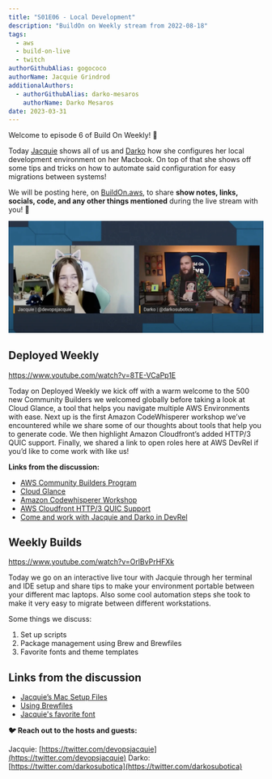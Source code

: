 ```yaml
---
title: "S01E06 - Local Development"
description: "BuildOn on Weekly stream from 2022-08-18"
tags:
  - aws
  - build-on-live
  - twitch
authorGithubAlias: gogococo
authorName: Jacquie Grindrod
additionalAuthors: 
  - authorGithubAlias: darko-mesaros
    authorName: Darko Mesaros
date: 2023-03-31
---
```

Welcome to episode 6 of Build On Weekly! 🥳

Today [Jacquie](https://twitter.com/devopsjacquie) shows all of us and [Darko](https://twitter.com/darkosubotica) how she configures her local development environment on her Macbook. On top of that she shows off some tips and tricks on how to automate said configuration for easy migrations between systems!

We will be posting here, on [BuildOn.aws](/livestreams/build-on-weekly), to share **show notes, links, socials, code, and any other things mentioned** during the live stream with you! 🚀

![Jacquie and Darko Episode 6](images/header.webp)

## Deployed Weekly

https://www.youtube.com/watch?v=8TE-VCaPp1E

Today on Deployed Weekly we kick off with a warm welcome to the 500 new Community Builders we welcomed globally before taking a look at Cloud Glance, a tool that helps you navigate multiple AWS Environments with ease. Next up is the first Amazon CodeWhisperer workshop we’ve encountered while we share some of our thoughts about tools that help you to generate code. We then highlight Amazon Cloudfront’s added HTTP/3 QUIC support. Finally, we shared a link to open roles here at AWS DevRel if you’d like to come work with like us!

**Links from the discussion:**

- [AWS Community Builders Program](https://aws.amazon.com/developer/community/community-builders/)
- [Cloud Glance](https://cloudglance.dev/)
- [Amazon Codewhisperer Workshop](https://github.com/aws-samples/amazon-codewhisperer-workshop)
- [AWS Cloudfront HTTP/3 QUIC Support](https://aws.amazon.com/about-aws/whats-new/2022/08/amazon-cloudfront-supports-http-3-quic/)
- [Come and work with Jacquie and Darko in DevRel](https://www.linkedin.com/pulse/open-roles-join-aws-devrel-felipe-lemaitre/
)

## Weekly Builds

https://www.youtube.com/watch?v=OrlBvPrHFXk

Today we go on an interactive live tour with Jacquie through her terminal and IDE setup and share tips to make your environment portable between your different mac laptops. Also some cool automation steps she took to make it very easy to migrate between different workstations.

Some things we discuss:

1. Set up scripts
2. Package management using Brew and Brewfiles
3. Favorite fonts and theme templates

## Links from the discussion

- [Jacquie’s Mac Setup Files](https://github.com/gogococo/mac-setup-files)
- [Using Brewfiles](https://medium.com/@satorusasozaki/automate-mac-os-x-configuration-by-using-brewfile-58a78ce5cc53)
- [Jacquie's favorite font](https://rubjo.github.io/victor-mono/)

**🐦 Reach out to the hosts and guests:**

Jacquie: [https://twitter.com/devopsjacquie](https://twitter.com/devopsjacquie)
Darko: [https://twitter.com/darkosubotica](https://twitter.com/darkosubotica)
